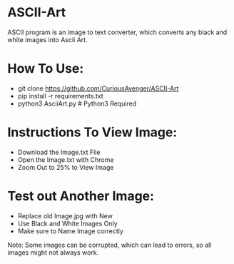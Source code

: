 # ASCII-Art
ASCII program is an image to text converter, which converts any black and white images into Ascii Art.

# How To Use:
- git clone https://github.com/CuriousAvenger/ASCII-Art
- pip install -r requirements.txt
- python3 AsciiArt.py # Python3 Required

# Instructions To View Image:
- Download the Image.txt File 
- Open the Image.txt with Chrome
- Zoom Out to 25% to View Image

# Test out Another Image:
- Replace old Image.jpg with New 
- Use Black and White Images Only
- Make sure to Name Image correctly

Note: Some images can be corrupted, which can lead to errors, so all images might not always work.
